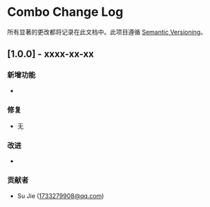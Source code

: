 # Combo Change Log

所有显著的更改都将记录在此文档中。此项目遵循 [Semantic Versioning](http://semver.org/)。


## [1.0.0] - xxxx-xx-xx

### 新增功能
- 

### 修复
- 无

### 改进
- 

### 贡献者
- Su Jie (1733279908@qq.com)
